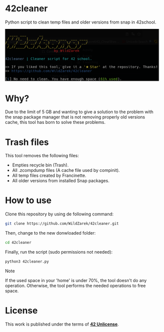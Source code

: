 # 42cleaner

Python script to clean temp files and older versions from snap in 42school.

<img src="assets/run.png" alt="Script running" align="center" />

# Why?
Due to the limit of 5 GB and wanting to give a solution to the problem with
the snap package manager that is not removing properly old versions cache,
this tool has born to solve these problems.

# Trash files

This tool removes the following files:

- Empties recycle bin (Trash).
- All .zcompdump files (A cache file used by compinit).
- All temp files created by Francinette.
- All older versions from installed Snap packages.

# How to use

Clone this repository by using de following command:

```bash
git clone https://github.com/WildZarek/42cleaner.git
```

Then, change to the new donwloaded folder:

```bash
cd 42cleaner
```

Finally, run the script (sudo permissions not needed):

```bash
python3 42cleaner.py
```

> [!NOTE]
> If the used space in your 'home' is under 70%, the tool doesn't do any operation.
> Otherwise, the tool performs the needed operations to free space.

# License

This work is published under the terms of **[42 Unlicense](https://github.com/gcamerli/42unlicense)**.